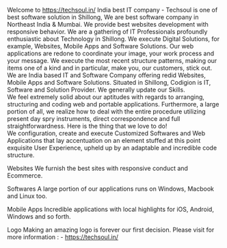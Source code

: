 Welcome to https://techsoul.in/ India best IT company - Techsoul is one of best software solution in Shillong, We are best software company  in Northeast India &amp; Mumbai. We provide best websites development with responsive behavior. We are a gathering of IT Professionals profoundly enthusiastic about Technology in Shillong. We execute Digital Solutions, for example, Websites, Mobile Apps and Software Solutions.  Our web applications are redone to coordinate your image, your work process and your message.
We execute the most recent structure patterns, making our items one of a kind and in particular, make you, our customers, stick out.  We are India based IT and Software Company offering redid Websites, Mobile Apps and Software Solutions. Situated in Shillong, Codigion is IT, Software and Solution Provider.  We generally update our Skills.  
We feel extremely solid about our aptitudes with regards to arranging, structuring and coding web and portable applications.  Furthermore, a large portion of all, we realize how to deal with the entire procedure utilizing present day spry instruments, direct correspondence and full straightforwardness. Here is the thing that we love to do!  
We configuration, create and execute Customized Softwares and Web Applications that lay accentuation on an element stuffed at this point exquisite User Experience, upheld up by an adaptable and incredible code structure. 

Websites We furnish the best sites with responsive conduct and Ecommerce.  

Softwares A large portion of our applications runs on Windows, Macbook and Linux too. 

Mobile Apps Incredible applications with local highlights for iOS, Android, Windows and so forth. 

Logo  Making an amazing logo is forever our first decision.
Please visit for more information : - https://techsoul.in/
